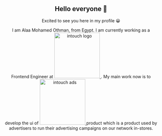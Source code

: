 <div align='center'>
  <h2 text-align="center">Hello everyone 👋</h2>
  <p>Excited to see you here in my profile 😀</p>

  <p>I am Alaa Mohamed Othman, from Egypt. I am currently working as a Frontend Engineer at 
    <a href="https://intouch.com/">
      <img src="https://assets.website-files.com/5f998c05f018b4e7326c52a7/5f9edb3f2817be5b85846d8d_logo%20full.svg" alt="intouch logo" width="150"/>
    </a>. My main work now is to develop the ui of <a href="https://adsapp.intouch.com/">
      <img src="https://dev-adsapp.intouch.com/assets/img/logo.svg" alt="intouch ads" width="150"/>
    </a> product which is a product used by advertisers to run their advertising campaigns on our network in-stores.
  </p>
  
  <!---<hr/>
  
  <h3>Previous Experience</h3>
  
  <ul>
    <li></li>
  </ul>
  
  
  <hr/>
  
  <h3>Skill Set</h3>
  
  <ul>
    <li></li>
  </ul>-->
</div>
<!--
**AlaaOthman98/AlaaOthman98** is a ✨ _special_ ✨ repository because its `README.md` (this file) appears on your GitHub profile.

Here are some ideas to get you started:

- 🔭 I’m currently working on ...
- 🌱 I’m currently learning ...
- 👯 I’m looking to collaborate on ...
- 🤔 I’m looking for help with ...
- 💬 Ask me about ...
- 📫 How to reach me: ...
- 😄 Pronouns: ...
- ⚡ Fun fact: ...
-->
